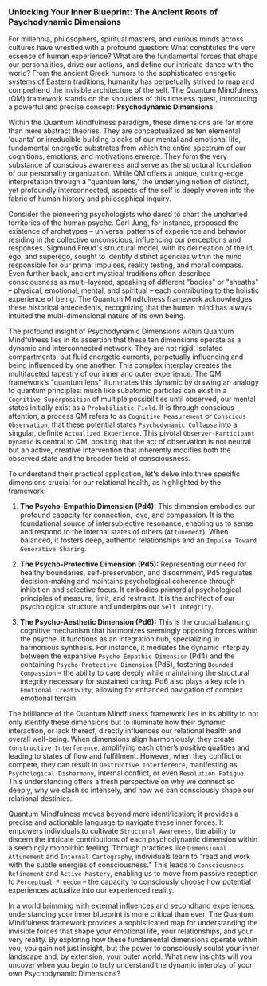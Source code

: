 ### Unlocking Your Inner Blueprint: The Ancient Roots of Psychodynamic Dimensions

For millennia, philosophers, spiritual masters, and curious minds across cultures have wrestled with a profound question: What constitutes the very essence of human experience? What are the fundamental forces that shape our personalities, drive our actions, and define our intricate dance with the world? From the ancient Greek humors to the sophisticated energetic systems of Eastern traditions, humanity has perpetually strived to map and comprehend the invisible architecture of the self. The Quantum Mindfulness (QM) framework stands on the shoulders of this timeless quest, introducing a powerful and precise concept: **Psychodynamic Dimensions**.

Within the Quantum Mindfulness paradigm, these dimensions are far more than mere abstract theories. They are conceptualized as ten elemental 'quanta' or irreducible building blocks of our mental and emotional life, fundamental energetic substrates from which the entire spectrum of our cognitions, emotions, and motivations emerge. They form the very substance of conscious awareness and serve as the structural foundation of our personality organization. While QM offers a unique, cutting-edge interpretation through a "quantum lens," the underlying notion of distinct, yet profoundly interconnected, aspects of the self is deeply woven into the fabric of human history and philosophical inquiry.

Consider the pioneering psychologists who dared to chart the uncharted territories of the human psyche. Carl Jung, for instance, proposed the existence of archetypes – universal patterns of experience and behavior residing in the collective unconscious, influencing our perceptions and responses. Sigmund Freud's structural model, with its delineation of the id, ego, and superego, sought to identify distinct agencies within the mind responsible for our primal impulses, reality testing, and moral compass. Even further back, ancient mystical traditions often described consciousness as multi-layered, speaking of different "bodies" or "sheaths" – physical, emotional, mental, and spiritual – each contributing to the holistic experience of being. The Quantum Mindfulness framework acknowledges these historical antecedents, recognizing that the human mind has always intuited the multi-dimensional nature of its own being.

The profound insight of Psychodynamic Dimensions within Quantum Mindfulness lies in its assertion that these ten dimensions operate as a dynamic and interconnected network. They are not rigid, isolated compartments, but fluid energetic currents, perpetually influencing and being influenced by one another. This complex interplay creates the multifaceted tapestry of our inner and outer experience. The QM framework’s "quantum lens" illuminates this dynamic by drawing an analogy to quantum principles: much like subatomic particles can exist in a `Cognitive Superposition` of multiple possibilities until observed, our mental states initially exist as a `Probabilistic Field`. It is through conscious attention, a process QM refers to as `Cognitive Measurement` or `Conscious Observation`, that these potential states `Psychodynamic Collapse` into a singular, definite `Actualized Experience`. This pivotal `Observer-Participant Dynamic` is central to QM, positing that the act of observation is not neutral but an active, creative intervention that inherently modifies both the observed state and the broader field of consciousness.

To understand their practical application, let's delve into three specific dimensions crucial for our relational health, as highlighted by the framework:

1.  **The Psycho-Empathic Dimension (Pd4):** This dimension embodies our profound capacity for connection, love, and compassion. It is the foundational source of intersubjective resonance, enabling us to sense and respond to the internal states of others (`Attunement`). When balanced, it fosters deep, authentic relationships and an `Impulse Toward Generative Sharing`.

2.  **The Psycho-Protective Dimension (Pd5):** Representing our need for healthy boundaries, self-preservation, and discernment, Pd5 regulates decision-making and maintains psychological coherence through inhibition and selective focus. It embodies primordial psychological principles of measure, limit, and restraint. It is the architect of our psychological structure and underpins our `Self Integrity`.

3.  **The Psycho-Aesthetic Dimension (Pd6):** This is the crucial balancing cognitive mechanism that harmonizes seemingly opposing forces within the psyche. It functions as an integration hub, specializing in harmonious synthesis. For instance, it mediates the dynamic interplay between the expansive `Psycho-Empathic Dimension` (Pd4) and the containing `Psycho-Protective Dimension` (Pd5), fostering `Bounded Compassion` – the ability to care deeply while maintaining the structural integrity necessary for sustained caring. Pd6 also plays a key role in `Emotional Creativity`, allowing for enhanced navigation of complex emotional terrain.

The brilliance of the Quantum Mindfulness framework lies in its ability to not only identify these dimensions but to illuminate how their dynamic interaction, or lack thereof, directly influences our relational health and overall well-being. When dimensions align harmoniously, they create `Constructive Interference`, amplifying each other’s positive qualities and leading to states of flow and fulfillment. However, when they conflict or compete, they can result in `Destructive Interference`, manifesting as `Psychological Disharmony`, internal conflict, or even `Resolution Fatigue`. This understanding offers a fresh perspective on why we connect so deeply, why we clash so intensely, and how we can consciously shape our relational destinies.

Quantum Mindfulness moves beyond mere identification; it provides a precise and actionable language to navigate these inner forces. It empowers individuals to cultivate `Structural Awareness`, the ability to discern the intricate contributions of each psychodynamic dimension within a seemingly monolithic feeling. Through practices like `Dimensional Attunement` and `Internal Cartography`, individuals learn to "read and work with the subtle energies of consciousness." This leads to `Consciousness Refinement` and `Active Mastery`, enabling us to move from passive reception to `Perceptual Freedom` – the capacity to consciously choose how potential experiences actualize into our experienced reality.

In a world brimming with external influences and secondhand experiences, understanding your inner blueprint is more critical than ever. The Quantum Mindfulness framework provides a sophisticated map for understanding the invisible forces that shape your emotional life, your relationships, and your very reality. By exploring how these fundamental dimensions operate within you, you gain not just insight, but the power to consciously sculpt your inner landscape and, by extension, your outer world. What new insights will you uncover when you begin to truly understand the dynamic interplay of your own Psychodynamic Dimensions?